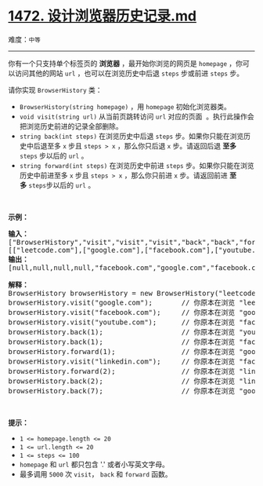 # [1472. 设计浏览器历史记录.md](https://leetcode-cn.com/problems/design-browser-history)

难度：`中等`

---

<p>你有一个只支持单个标签页的 <strong>浏览器</strong>&nbsp;，最开始你浏览的网页是&nbsp;<code>homepage</code>&nbsp;，你可以访问其他的网站&nbsp;<code>url</code>&nbsp;，也可以在浏览历史中后退&nbsp;<code>steps</code>&nbsp;步或前进&nbsp;<code>steps</code>&nbsp;步。</p>

<p>请你实现&nbsp;<code>BrowserHistory</code> 类：</p>

<ul>
	<li><code>BrowserHistory(string homepage)</code>&nbsp;，用&nbsp;<code>homepage</code>&nbsp;初始化浏览器类。</li>
	<li><code>void visit(string url)</code>&nbsp;从当前页跳转访问 <code>url</code> 对应的页面&nbsp;&nbsp;。执行此操作会把浏览历史前进的记录全部删除。</li>
	<li><code>string back(int steps)</code>&nbsp;在浏览历史中后退&nbsp;<code>steps</code>&nbsp;步。如果你只能在浏览历史中后退至多&nbsp;<code>x</code> 步且&nbsp;<code>steps &gt; x</code>&nbsp;，那么你只后退&nbsp;<code>x</code>&nbsp;步。请返回后退 <strong>至多</strong> <code>steps</code>&nbsp;步以后的&nbsp;<code>url</code>&nbsp;。</li>
	<li><code>string forward(int steps)</code>&nbsp;在浏览历史中前进&nbsp;<code>steps</code>&nbsp;步。如果你只能在浏览历史中前进至多&nbsp;<code>x</code>&nbsp;步且&nbsp;<code>steps &gt; x</code>&nbsp;，那么你只前进 <code>x</code>&nbsp;步。请返回前进&nbsp;<strong>至多</strong>&nbsp;<code>steps</code>步以后的 <code>url</code>&nbsp;。</li>
</ul>

<p>&nbsp;</p>

<p><strong>示例：</strong></p>

<pre><strong>输入：</strong>
[&quot;BrowserHistory&quot;,&quot;visit&quot;,&quot;visit&quot;,&quot;visit&quot;,&quot;back&quot;,&quot;back&quot;,&quot;forward&quot;,&quot;visit&quot;,&quot;forward&quot;,&quot;back&quot;,&quot;back&quot;]
[[&quot;leetcode.com&quot;],[&quot;google.com&quot;],[&quot;facebook.com&quot;],[&quot;youtube.com&quot;],[1],[1],[1],[&quot;linkedin.com&quot;],[2],[2],[7]]
<strong>输出：</strong>
[null,null,null,null,&quot;facebook.com&quot;,&quot;google.com&quot;,&quot;facebook.com&quot;,null,&quot;linkedin.com&quot;,&quot;google.com&quot;,&quot;leetcode.com&quot;]

<strong>解释：</strong>
BrowserHistory browserHistory = new BrowserHistory(&quot;leetcode.com&quot;);
browserHistory.visit(&quot;google.com&quot;);       // 你原本在浏览 &quot;leetcode.com&quot; 。访问 &quot;google.com&quot;
browserHistory.visit(&quot;facebook.com&quot;);     // 你原本在浏览 &quot;google.com&quot; 。访问 &quot;facebook.com&quot;
browserHistory.visit(&quot;youtube.com&quot;);      // 你原本在浏览 &quot;facebook.com&quot; 。访问 &quot;youtube.com&quot;
browserHistory.back(1);                   // 你原本在浏览 &quot;youtube.com&quot; ，后退到 &quot;facebook.com&quot; 并返回 &quot;facebook.com&quot;
browserHistory.back(1);                   // 你原本在浏览 &quot;facebook.com&quot; ，后退到 &quot;google.com&quot; 并返回 &quot;google.com&quot;
browserHistory.forward(1);                // 你原本在浏览 &quot;google.com&quot; ，前进到 &quot;facebook.com&quot; 并返回 &quot;facebook.com&quot;
browserHistory.visit(&quot;linkedin.com&quot;);     // 你原本在浏览 &quot;facebook.com&quot; 。 访问 &quot;linkedin.com&quot;
browserHistory.forward(2);                // 你原本在浏览 &quot;linkedin.com&quot; ，你无法前进任何步数。
browserHistory.back(2);                   // 你原本在浏览 &quot;linkedin.com&quot; ，后退两步依次先到 &quot;facebook.com&quot; ，然后到 &quot;google.com&quot; ，并返回 &quot;google.com&quot;
browserHistory.back(7);                   // 你原本在浏览 &quot;google.com&quot;， 你只能后退一步到 &quot;leetcode.com&quot; ，并返回 &quot;leetcode.com&quot;
</pre>

<p>&nbsp;</p>

<p><strong>提示：</strong></p>

<ul>
	<li><code>1 &lt;= homepage.length &lt;= 20</code></li>
	<li><code>1 &lt;= url.length &lt;= 20</code></li>
	<li><code>1 &lt;= steps &lt;= 100</code></li>
	<li><code>homepage</code> 和&nbsp;<code>url</code>&nbsp;都只包含&nbsp;&#39;.&#39; 或者小写英文字母。</li>
	<li>最多调用&nbsp;<code>5000</code>&nbsp;次&nbsp;<code>visit</code>，&nbsp;<code>back</code>&nbsp;和&nbsp;<code>forward</code>&nbsp;函数。</li>
</ul>
